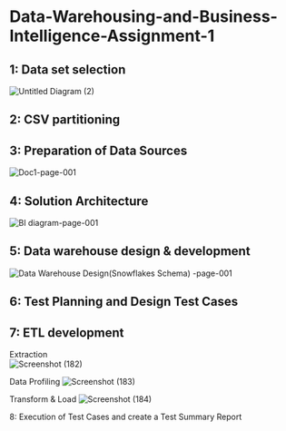 # Data-Warehousing-and-Business-Intelligence-Assignment-1


 1: Data set selection 
 -----------------------------------
 
 ![Untitled Diagram (2)](https://user-images.githubusercontent.com/53893019/80776161-48feff80-8b7f-11ea-9c86-12e068021d37.jpg)

 2: CSV partitioning
 -----------------------------------
 
 3: Preparation of Data Sources
  -----------------------------------
  
![Doc1-page-001](https://user-images.githubusercontent.com/53893019/80776967-561cee00-8b81-11ea-8028-0668d5e8791f.jpg)


 
 4: Solution Architecture  
  -----------------------------------
 
![BI diagram-page-001](https://user-images.githubusercontent.com/53893019/80776128-2ec52180-8b7f-11ea-88c9-c776d7d3ca09.jpg)
 
 5: Data warehouse design & development 
  -----------------------------------
  ![Data Warehouse Design(Snowflakes Schema) -page-001](https://user-images.githubusercontent.com/53893019/80776794-cd05b700-8b80-11ea-854a-a2a2adc9959e.jpg)

 
 6: Test Planning and Design Test Cases
  -----------------------------------
 
 7: ETL development 
  -----------------------------------
  
  Extraction  
 ![Screenshot (182)](https://user-images.githubusercontent.com/53893019/80776256-99765d00-8b7f-11ea-950e-07597f64ad53.png)

  Data Profiling
![Screenshot (183)](https://user-images.githubusercontent.com/53893019/80776374-e22e1600-8b7f-11ea-8ec7-2562a12e29c8.png)

Transform & Load
![Screenshot (184)](https://user-images.githubusercontent.com/53893019/80776422-f96d0380-8b7f-11ea-8f3a-c233a21a58f5.png)

 
 8: Execution of Test Cases and create a Test Summary Report


